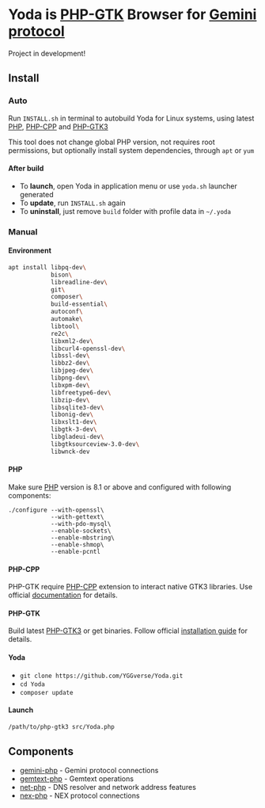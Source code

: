 # Yoda is [PHP-GTK](https://github.com/scorninpc/php-gtk3) Browser for [Gemini protocol](https://geminiprotocol.net)

Project in development!

## Install

### Auto

Run `INSTALL.sh` in terminal to autobuild Yoda for Linux systems, using latest [PHP](https://github.com/php/php-src), [PHP-CPP](https://github.com/fast-debug/PHP-CPP) and [PHP-GTK3](https://github.com/scorninpc/php-gtk3)

This tool does not change global PHP version, not requires root permissions, but optionally install system dependencies, through `apt` or `yum`

#### After build

* To **launch**, open Yoda in application menu or use `yoda.sh` launcher generated
* To **update**, run `INSTALL.sh` again
* To **uninstall**, just remove `build` folder with profile data in `~/.yoda`

### Manual

#### Environment

``` bash
apt install libpq-dev\
            bison\
            libreadline-dev\
            git\
            composer\
            build-essential\
            autoconf\
            automake\
            libtool\
            re2c\
            libxml2-dev\
            libcurl4-openssl-dev\
            libssl-dev\
            libbz2-dev\
            libjpeg-dev\
            libpng-dev\
            libxpm-dev\
            libfreetype6-dev\
            libzip-dev\
            libsqlite3-dev\
            libonig-dev\
            libxslt1-dev\
            libgtk-3-dev\
            libgladeui-dev\
            libgtksourceview-3.0-dev\
            libwnck-dev
```

#### PHP

Make sure [PHP](https://github.com/php/php-src) version is 8.1 or above and configured with following components:

```
./configure --with-openssl\
            --with-gettext\
            --with-pdo-mysql\
            --enable-sockets\
            --enable-mbstring\
            --enable-shmop\
            --enable-pcntl
```

#### PHP-CPP

PHP-GTK require [PHP-CPP](https://github.com/fast-debug/PHP-CPP) extension to interact native GTK3 libraries.
Use official [documentation](https://www.php-cpp.com/documentation/install) for details.

#### PHP-GTK

Build latest [PHP-GTK3](https://github.com/scorninpc/php-gtk3) or get binaries.
Follow official [installation guide](https://github.com/scorninpc/php-gtk3#acknowledgements) for details.

#### Yoda

* `git clone https://github.com/YGGverse/Yoda.git`
* `cd Yoda`
* `composer update`

#### Launch

``` bash
/path/to/php-gtk3 src/Yoda.php
```

## Components

* [gemini-php](https://github.com/YGGverse/gemini-php) - Gemini protocol connections
* [gemtext-php](https://github.com/YGGverse/gemtext-php) - Gemtext operations
* [net-php](https://github.com/YGGverse/net-php) - DNS resolver and network address features
* [nex-php](https://github.com/YGGverse/nex-php) - NEX protocol connections